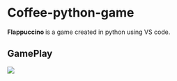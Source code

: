 # Coffee-python-game

<b> Flappuccino </b> is a game created in python using VS code.
## GamePlay
![](https://img.itch.zone/aW1hZ2UvODg3MDQ0LzUwMDQzOTkuZ2lm/original/vd0wHu.gif) 
